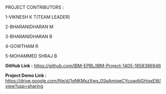 PROJECT CONTRIBUTORS :


  1-VIKNESH K T(TEAM LEADER)

  2-BHARANIDHARAN M

  3-BHARANIDHARAN B

  4-GOWTHAM R

  5-MOHAMMED SHRAJ B

**GitHub Link :**
https://github.com/IBM-EPBL/IBM-Project-1405-1658386946

**Project Demo Link :**
https://drive.google.com/file/d/1gNKMszXws_0SpAmiqeCYcuwdjjGHqxEW/view?usp=sharing
